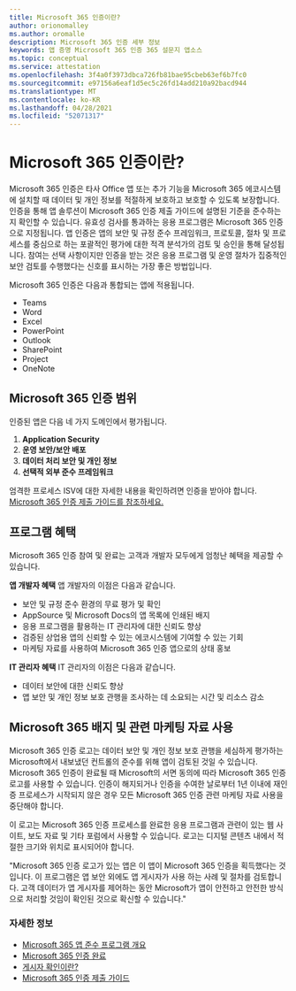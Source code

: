 ```yaml
---
title: Microsoft 365 인증이란?
author: orionomalley
ms.author: oromalle
description: Microsoft 365 인증 세부 정보
keywords: 앱 증명 Microsoft 365 인증 365 설문지 앱소스
ms.topic: conceptual
ms.service: attestation
ms.openlocfilehash: 3f4a0f3973dbca726fb81bae95cbeb63ef6b7fc0
ms.sourcegitcommit: e97156a6eaf1d5ec5c26fd14add210a92bacd944
ms.translationtype: MT
ms.contentlocale: ko-KR
ms.lasthandoff: 04/28/2021
ms.locfileid: "52071317"
---
```

# <a name="what-is-microsoft-365-certification"></a>Microsoft 365 인증이란?

Microsoft 365 인증은 타사 Office 앱 또는 추가 기능을 Microsoft 365 에코시스템에 설치할 때 데이터 및 개인 정보를 적절하게 보호하고 보호할 수 있도록 보장합니다. 인증을 통해 앱 솔루션이 Microsoft 365 인증 제출 가이드에 설명된 기준을 준수하는지 확인할 수 있습니다. 유효성 검사를 통과하는 응용 프로그램은 Microsoft 365 인증으로 지정됩니다.
앱 인증은 앱의 보안 및 규정 준수 프레임워크, 프로토콜, 절차 및 프로세스를 중심으로 하는 포괄적인 평가에 대한 적격 분석가의 검토 및 승인을 통해 달성됩니다. 참여는 선택 사항이지만 인증을 받는 것은 응용 프로그램 및 운영 절차가 집중적인 보안 검토를 수행했다는 신호를 표시하는 가장 좋은 방법입니다.

Microsoft 365 인증은 다음과 통합되는 앱에 적용됩니다.
- Teams
- Word
- Excel
- PowerPoint
- Outlook
- SharePoint
- Project
- OneNote

## <a name="microsoft-365-certification-scope"></a>Microsoft 365 인증 범위

인증된 앱은 다음 네 가지 도메인에서 평가됩니다.
1.  **Application Security**
1.  **운영 보안/보안 배포**
1.  **데이터 처리 보안 및 개인 정보**
1.  **선택적 외부 준수 프레임워크**

엄격한 프로세스 ISV에 대한 자세한 내용을 확인하려면 인증을 받아야 합니다. [Microsoft 365 인증 제출 가이드를 참조하세요.](https://docs.microsoft.com/microsoft-365-app-certification/docs/certification-submission-guide)

## <a name="program-benefits"></a>프로그램 혜택
Microsoft 365 인증 참여 및 완료는 고객과 개발자 모두에게 엄청난 혜택을 제공할 수 있습니다.

**앱 개발자 혜택** 앱 개발자의 이점은 다음과 같습니다. 
-   보안 및 규정 준수 환경의 무료 평가 및 확인
-   AppSource 및 Microsoft Docs의 앱 목록에 인쇄된 배지
-   응용 프로그램을 활용하는 IT 관리자에 대한 신뢰도 향상
-   검증된 상업용 앱의 신뢰할 수 있는 에코시스템에 기여할 수 있는 기회
- 마케팅 자료를 사용하여 Microsoft 365 인증 앱으로의 상태 홍보

**IT 관리자 혜택** IT 관리자의 이점은 다음과 같습니다.
-   데이터 보안에 대한 신뢰도 향상
-   앱 보안 및 개인 정보 보호 관행을 조사하는 데 소요되는 시간 및 리소스 감소

## <a name="using-the-microsoft-365-badge-and-associated-marketing-materials"></a>Microsoft 365 배지 및 관련 마케팅 자료 사용
Microsoft 365 인증 로고는 데이터 보안 및 개인 정보 보호 관행을 세심하게 평가하는 Microsoft에서 내보냈던 컨트롤의 준수를 위해 앱이 검토된 것일 수 있습니다. Microsoft 365 인증이 완료될 때 Microsoft의 서면 동의에 따라 Microsoft 365 인증 로고를 사용할 수 있습니다. 인증이 해지되거나 인증을 수여한 날로부터 1년 이내에 재인증 프로세스가 시작되지 않은 경우 모든 Microsoft 365 인증 관련 마케팅 자료 사용을 중단해야 합니다. 

이 로고는 Microsoft 365 인증 프로세스를 완료한 응용 프로그램과 관련이 있는 웹 사이트, 보도 자료 및 기타 포럼에서 사용할 수 있습니다. 로고는 디지털 콘텐츠 내에서 적절한 크기와 위치로 표시되어야 합니다. 

"Microsoft 365 인증 로고가 있는 앱은 이 앱이 Microsoft 365 인증을 획득했다는 것입니다. 이 프로그램은 앱 보안 외에도 앱 게시자가 사용 하는 사례 및 절차를 검토합니다. 고객 데이터가 앱 게시자를 제어하는 동안 Microsoft가 앱이 안전하고 안전한 방식으로 처리할 것임이 확인된 것으로 확신할 수 있습니다."


### <a name="learn-more"></a>자세한 정보
* [Microsoft 365 앱 준수 프로그램 개요](~/overview.md)  
* [Microsoft 365 인증 완료](~/docs/certification.md)  
* [게시자 확인이란?](https://docs.microsoft.com/azure/active-directory/develop/publisher-verification-overview)
* [Microsoft 365 인증 제출 가이드](~/docs/certification-submission-guide.md)

